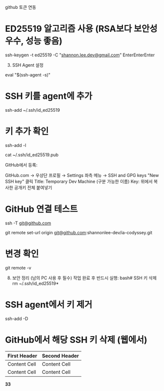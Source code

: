 github 토큰 연동

# ED25519 알고리즘 사용 (RSA보다 보안성 우수, 성능 좋음)
ssh-keygen -t ed25519 -C "shannon.lee.dev@gmail.com"
EnterEnterEnter

3. SSH Agent 설정

eval "$(ssh-agent -s)"

# SSH 키를 agent에 추가
ssh-add ~/.ssh/id_ed25519

# 키 추가 확인
ssh-add -l

cat ~/.ssh/id_ed25519.pub

GitHub에서 등록:

GitHub.com → 우상단 프로필 → Settings
좌측 메뉴 → SSH and GPG keys
"New SSH key" 클릭
Title: Temporary Dev Machine (구분 가능한 이름)
Key: 위에서 복사한 공개키 전체 붙여넣기


# GitHub 연결 테스트
ssh -T git@github.com

git remote set-url origin git@github.com:shannonlee-dev/ia-codyssey.git

# 변경 확인
git remote -v

8. 보안 정리 (남의 PC 사용 후 필수)
작업 완료 후 반드시 실행:
bash# SSH 키 삭제
rm ~/.ssh/id_ed25519*

# SSH agent에서 키 제거
ssh-add -D

# GitHub에서 해당 SSH 키 삭제 (웹에서)

| First Header  | Second Header |
| ------------- | ------------- |
| Content Cell  | Content Cell  |
| Content Cell  | Content Cell  |

**33**